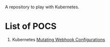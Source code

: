 A repository to play with Kubernetes. 

# List of POCS

1. Kubernetes [Mutating Webhook Configurations](./mutation-webhook/README.md)

